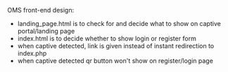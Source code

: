 OMS front-end design:
- landing_page.html is to check for and decide what to show on captive portal/landing page
- index.html is to decide whether to show login or register form
- when captive detected, link is given instead of instant redirection to index.php
- when captive detected qr button won't show on register/login page